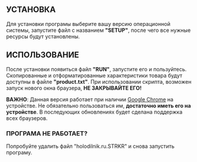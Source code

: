 ## УСТАНОВКА
Для установки програмы выберите вашу версию операционной системы, запустите файл с названием **"SETUP"**, после чего все нужные ресурсы будут установлены.

## ИСПОЛЬЗОВАНИЕ
После установки появиться файл **"RUN"**, запустите его и пользуйтесь. Скопированные и отформатированные характеристики товара будут доступны в файле **"product.txt"**. При использовании скрипта, возможен запуск нового окна браузера, **НЕ ЗАКРЫВАЙТЕ ЕГО!**

**ВАЖНО**:
Данная версия работает при наличии [Google Chrome](https://www.google.com/chrome/) на устройстве. Не обязательно пользоваться им, **достаточно иметь его на устройстве**. В последующих обновлениях будет сделана поддержка всех браузеров.

### ПРОГРАМА НЕ РАБОТАЕТ?
Попробуйте удалить файл "holodilnik.ru.STRKR" и снова запустить програму.
